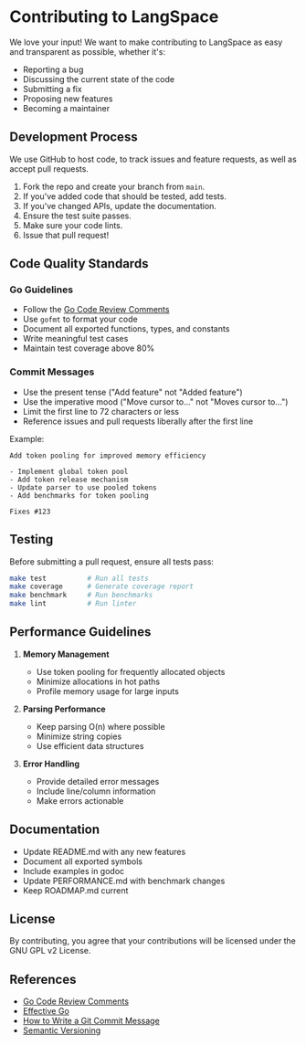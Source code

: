# Contributing to LangSpace

We love your input! We want to make contributing to LangSpace as easy and transparent as possible, whether it's:

- Reporting a bug
- Discussing the current state of the code
- Submitting a fix
- Proposing new features
- Becoming a maintainer

## Development Process

We use GitHub to host code, to track issues and feature requests, as well as accept pull requests.

1. Fork the repo and create your branch from `main`.
2. If you've added code that should be tested, add tests.
3. If you've changed APIs, update the documentation.
4. Ensure the test suite passes.
5. Make sure your code lints.
6. Issue that pull request!

## Code Quality Standards

### Go Guidelines

- Follow the [Go Code Review Comments](https://github.com/golang/go/wiki/CodeReviewComments)
- Use `gofmt` to format your code
- Document all exported functions, types, and constants
- Write meaningful test cases
- Maintain test coverage above 80%

### Commit Messages

- Use the present tense ("Add feature" not "Added feature")
- Use the imperative mood ("Move cursor to..." not "Moves cursor to...")
- Limit the first line to 72 characters or less
- Reference issues and pull requests liberally after the first line

Example:
```
Add token pooling for improved memory efficiency

- Implement global token pool
- Add token release mechanism
- Update parser to use pooled tokens
- Add benchmarks for token pooling

Fixes #123
```

## Testing

Before submitting a pull request, ensure all tests pass:

```bash
make test          # Run all tests
make coverage      # Generate coverage report
make benchmark     # Run benchmarks
make lint          # Run linter
```

## Performance Guidelines

1. **Memory Management**
   - Use token pooling for frequently allocated objects
   - Minimize allocations in hot paths
   - Profile memory usage for large inputs

2. **Parsing Performance**
   - Keep parsing O(n) where possible
   - Minimize string copies
   - Use efficient data structures

3. **Error Handling**
   - Provide detailed error messages
   - Include line/column information
   - Make errors actionable

## Documentation

- Update README.md with any new features
- Document all exported symbols
- Include examples in godoc
- Update PERFORMANCE.md with benchmark changes
- Keep ROADMAP.md current

## License

By contributing, you agree that your contributions will be licensed under the GNU GPL v2 License.

## References

* [Go Code Review Comments](https://github.com/golang/go/wiki/CodeReviewComments)
* [Effective Go](https://golang.org/doc/effective_go.html)
* [How to Write a Git Commit Message](https://chris.beams.io/posts/git-commit/)
* [Semantic Versioning](https://semver.org/)
